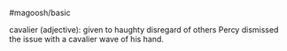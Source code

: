 #magoosh/basic

cavalier (adjective): given to haughty disregard of others 
Percy dismissed the issue with a cavalier wave of his hand. 
